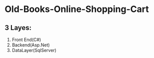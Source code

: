 # Old-Books-Online-Shopping-Cart
## 3 Layes:
1. Front End(C#)
2. Backend(Asp.Net)
3. DataLayer(SqlServer)
